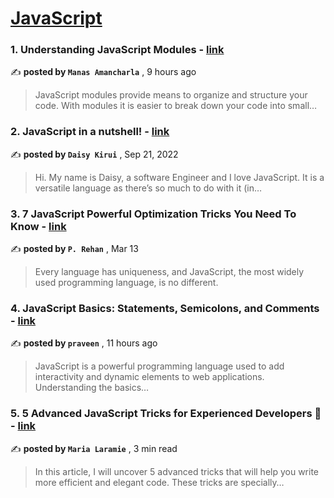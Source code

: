 
<h1><a href=https://medium.com/tag/javascript-development/recommended target="_blank" rel="noopener noreferrer">JavaScript</a></h1>
<h3>1. Understanding JavaScript Modules - <a href=https://medium.com/@manasamancharla11?source=tag_recommended_feed---------0-84----------javascript_development----------6b9b5297_f224_4ac3_93ae_f0e845a3e630------- target="_blank" rel="noopener noreferrer">link</a></h3>

✍️ **posted by `Manas Amancharla`** <date> , 9 hours ago</date>

<blockquote>JavaScript modules provide means to organize and structure your code. With modules it is easier to break down your code into small…</blockquote>

<h3>2. JavaScript in a nutshell! - <a href=https://medium.com/@daisykkirui?source=tag_recommended_feed---------1-107----------javascript_development----------6b9b5297_f224_4ac3_93ae_f0e845a3e630------- target="_blank" rel="noopener noreferrer">link</a></h3>

✍️ **posted by `Daisy Kirui`** <date> , Sep 21, 2022</date>

<blockquote>Hi. My name is Daisy, a software Engineer and I love JavaScript. It is a versatile language as there’s so much to do with it (in…</blockquote>

<h3>3. 7 JavaScript Powerful Optimization Tricks You Need To Know - <a href=https://medium.com/@pinjarirehan?source=tag_recommended_feed---------2-85----------javascript_development----------6b9b5297_f224_4ac3_93ae_f0e845a3e630------- target="_blank" rel="noopener noreferrer">link</a></h3>

✍️ **posted by `P. Rehan`** <date> , Mar 13</date>

<blockquote>Every language has uniqueness, and JavaScript, the most widely used programming language, is no different.</blockquote>

<h3>4. JavaScript Basics: Statements, Semicolons, and Comments - <a href=https://medium.com/@yadavpraveen1023?source=tag_recommended_feed---------3-84----------javascript_development----------6b9b5297_f224_4ac3_93ae_f0e845a3e630------- target="_blank" rel="noopener noreferrer">link</a></h3>

✍️ **posted by `praveen`** <date> , 11 hours ago</date>

<blockquote>JavaScript is a powerful programming language used to add interactivity and dynamic elements to web applications.
Understanding the basics…</blockquote>

<h3>5. 5 Advanced JavaScript Tricks for Experienced Developers 🚀 - <a href=https://medium.com/@maria_laramie?source=tag_recommended_feed---------4-85----------javascript_development----------6b9b5297_f224_4ac3_93ae_f0e845a3e630------- target="_blank" rel="noopener noreferrer">link</a></h3>

✍️ **posted by `Maria Laramie`** <date> , 3 min read</date>

<blockquote>In this article, I will uncover 5 advanced tricks that will help you write more efficient and elegant code. These tricks are specially…</blockquote>

